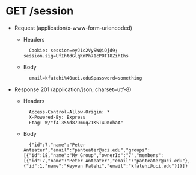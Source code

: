 # GET /session

+ Request (application/x-www-form-urlencoded)

    + Headers

            Cookie: session=eyJ1c2VySWQiOjd9; session.sig=UfIhtdGlqKnPh71cPOT18ZihIhs

    + Body

            email=kfatehi%40uci.edu&password=something

+ Response 201 (application/json; charset=utf-8)

    + Headers

            Access-Control-Allow-Origin: *
            X-Powered-By: Express
            Etag: W/"f4-35Nd87DmuqZ1KST4DKohaA"

    + Body

            {"id":7,"name":"Peter Anteater","email":"panteater@uci.edu","groups":[{"id":18,"name":"My Group","ownerId":"7","members":[{"id":7,"name":"Peter Anteater","email":"panteater@uci.edu"},{"id":1,"name":"Keyvan Fatehi","email":"kfatehi@uci.edu"}]}]}
